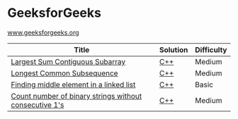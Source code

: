 # GeeksforGeeks
www.geeksforgeeks.org

| Title | Solution | Difficulty |
| --- | --- | --- |
| [Largest Sum Contiguous Subarray](http://practice.geeksforgeeks.org/problems/kadanes-algorithm/0) | [C++](https://github.com/yuanhui-yang/GeeksforGeeks/blob/master/largest-sum-contiguous-subarray.cpp) | Medium |
| [Longest Common Subsequence](http://practice.geeksforgeeks.org/problems/longest-common-subsequence/0) | [C++](https://github.com/yuanhui-yang/GeeksforGeeks/blob/master/longest-common-subsequence.cpp) | Medium |
| [Finding middle element in a linked list](http://www.geeksforgeeks.org/write-a-c-function-to-print-the-middle-of-the-linked-list/) | [C++](https://github.com/yuanhui-yang/GeeksforGeeks/blob/master/finding-middle-element-in-a-linked-list.cpp) | Basic |
| [Count number of binary strings without consecutive 1's](http://www.geeksforgeeks.org/count-number-binary-strings-without-consecutive-1s/) | [C++](https://github.com/yuanhui-yang/GeeksforGeeks/blob/master/count-number-binary-strings-without-consecutive-1s.cpp) | Medium |
